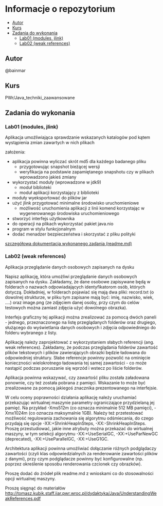 # Informacje o repozytorium <!-- omit in toc -->

- [Autor](#autor)
- [Kurs](#kurs)
- [Zadania do wykonania](#zadania-do-wykonania)
  - [Lab01 (modules, jlink)](#lab01-modules-jlink)
  - [Lab02 (weak references)](#lab02-weak-references)

## Autor

@bainmar

## Kurs

PWr/Java_techniki_zaawansowane

## Zadania do wykonania

### Lab01 (modules, jlink)

Aplikacja umożliwiająca sprawdzanie wskazanych katalogów pod kątem wystąpienia zmian zawartych w nich plikach

założenia:

- aplikacja powinna wyliczać skrót md5 dla każdego badanego pliku
  - przygotowując snapshot bieżącej wersji
  - weryfikacja na podstawie zapamiętanego snapshotu czy w plikach wprowadzono jakieś zmiany
- wykorzystać moduły (wprowadzone w jdk9)
  - moduł biblioteki
  - moduł aplikacji korzystający z biblioteki
- moduły wyeksportować do plików jar
- użyć jlink przygotować minimalne środowisko uruchomieniowe
  - możliwość uruchomienia aplikacji z linii komend korzystając w wygenerowanego środowiska uruchomieniowego
- stworzyć interfejs użytkownika
- do operacji na plikach wykorzystać pakiet java.nio
- program w stylu funkcjonalnym
- dodać menadzer bezpieczeństwa i skorzystać z pliku polityki

[szczegółowa dokumentacja wykonanego zadania (readme.md)](lab01_modules_jlink/readme.md)

### Lab02 (weak references)

Aplikacja przeglądanie danych osobowych zapisanych na dysku

Napisz aplikację, która umożliwi przeglądanie danych osobowych zapisanych na dysku. Zakładamy, że dane osobowe zapisywane będą w folderach o nazwach odpowiadających identyfikatorom osób, których dotyczą. Dokładniej, w folderach pojawiać się mają dwa pliki: record.txt (o dowolnej strukturze, w pliku tym zapisane mają być: imię, nazwisko, wiek, ....) oraz image.png (ze zdjęciem danej osoby, przy czym do celów testowych można zamiast zdjęcia użyć dowolnego obrazka).

Interfejs graficzny tej aplikacji można zrealizować za pomocą dwóch paneli - jednego, przeznaczonego na listę przeglądanych folderów oraz drugiego, służącego do wyświetlania danych osobowych i zdjęcia odpowiedniego do folderu wybranego z listy.

Aplikację należy zaprojektować z wykorzystaniem słabych referencji (ang. weak references). Zakładamy, że podczas przeglądania folderów zawartość plików tekstowych i  plików zawierających obrazki będzie ładowana do odpowiedniej struktury. Słabe referencje powinny pozwolić na ominięcie konieczności wielokrotnego ładowania tej samej zawartości - co może nastąpić podczas poruszanie się wprzód i wstecz po liście folderów.

Aplikacja powinna wskazywać, czy zawartość pliku została załadowana ponownie, czy też została pobrana z pamięci. Wskazanie to może być zrealizowane za pomocą jakiegoś znacznika prezentowanego na interfejsie.

W celu oceny poprawności działania aplikację należy uruchamiać przekazując wirtualnej maszynie parametry ograniczające przydzielaną jej pamięć. Na przykład -Xms512m (co oznacza minimalnie 512 MB pamięci), -Xmx1024m (co oznacza maksymalnie 1GB).
Należy też przetestować możliwość regulowania zachowania się algorytmu odśmiecania, do czego przydają się opcje -XX:+ShrinkHeapInSteps, -XX:-ShrinkHeapInSteps. Proszę przestudiować, jakie inne atrybuty można przekazać do wirtualnej maszyny, w tym selekcji algorytmu -XX:+UseSerialGC, -XX:+UseParNewGC (deprecated), -XX:+UseParallelGC, -XX:+UseG1GC.

Architektura aplikacji powinna umożliwiać dołączanie różnych podglądaczy zawartości (czyli klas odpowiedzialnych za renderowanie zawartości plików z danymi), przy czym podglądacze powinny być konfigurowalne (np. poprzez określenie sposobu renderowania czcionek czy obrazków).

Proszę dodać do źródeł plik readme.md z wnioskami co do stosowalności opcji wirtualnej maszyny.

Proszę sięgnąć do materiałów http://tomasz.kubik.staff.iiar.pwr.wroc.pl/dydaktyka/Java/UnderstandingWeakReferences.pdf
